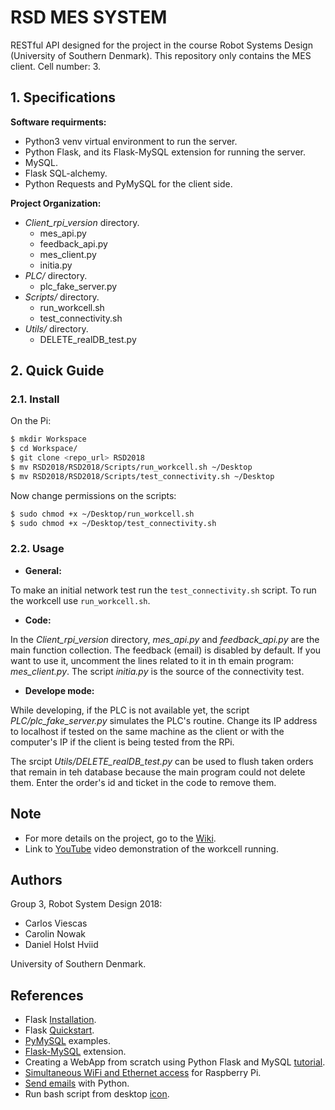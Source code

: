 # RSD MES SYSTEM

RESTful API designed for the project in the course Robot Systems Design (University of Southern Denmark). This repository only contains the MES client. Cell number: 3.

## 1. Specifications

**Software requirments:**

 - Python3 venv virtual environment to run the server.
 - Python Flask, and its Flask-MySQL extension for running the server.
 - MySQL.
 - Flask SQL-alchemy.
 - Python Requests and PyMySQL for the client side.
 
 **Project Organization:**
 
 - _Client\_rpi\_version_ directory.
     - mes\_api.py
     - feedback\_api.py
     - mes\_client.py
     - initia.py
 - _PLC/_ directory.
     - plc\_fake\_server.py
 - _Scripts/_ directory.
     - run\_workcell.sh
     - test\_connectivity.sh
 - _Utils/_ directory.
     - DELETE\_realDB\_test.py
     
## 2. Quick Guide

### 2.1. Install

On the Pi:

```sh
$ mkdir Workspace
$ cd Workspace/
$ git clone <repo_url> RSD2018
$ mv RSD2018/RSD2018/Scripts/run_workcell.sh ~/Desktop
$ mv RSD2018/RSD2018/Scripts/test_connectivity.sh ~/Desktop
```

Now change permissions on the scripts:

```sh
$ sudo chmod +x ~/Desktop/run_workcell.sh
$ sudo chmod +x ~/Desktop/test_connectivity.sh
```

### 2.2. Usage

 - **General:**

To make an initial network test run the `test_connectivity.sh` script. To run the workcell use `run_workcell.sh`.

 - **Code:**

In the _Client\_rpi\_version_  directory, _mes\_api.py_ and _feedback\_api.py_ are the main function collection. The feedback (email) is disabled by default. If you want to use it, uncomment the lines related to it in th emain program: _mes\_client.py_. The script _initia.py_ is the source of the connectivity test.

 - **Develope mode:**

While developing, if the PLC is not available yet, the script  _PLC/plc\_fake\_server.py_ simulates the PLC's routine. Change its IP address to localhost if tested on the same machine as the client or with the computer's IP if the client is being tested from the RPi.

The srcipt _Utils/DELETE\_realDB\_test.py_ can be used to flush taken orders that remain in teh database because the main program could not delete them. Enter the order's id and ticket in the code to remove them.

## Note

 - For more details on the project, go to the [Wiki](https://github.com/CVH95/RSD2018/wiki).
 - Link to [YouTube](https://www.youtube.com/watch?v=LJqZS0AlBJw&t=23s) video demonstration of the workcell running.

## Authors

Group 3, Robot System Design 2018:

 - Carlos Viescas
 - Carolin Nowak
 - Daniel Holst Hviid

University of Southern Denmark.

## References

 - Flask [Installation](http://flask.pocoo.org/docs/1.0/installation/#python-version).
 - Flask [Quickstart](http://flask.pocoo.org/docs/1.0/quickstart/).
 - [PyMySQL](https://pymysql.readthedocs.io/en/latest/user/examples.html) examples.
 - [Flask-MySQL](https://flask-mysql.readthedocs.io/en/latest/) extension.
 - Creating a WebApp from scratch using Python Flask and MySQL [tutorial](https://code.tutsplus.com/es/tutorials/creating-a-web-app-from-scratch-using-python-flask-and-mysql--cms-22972).
 - [Simultaneous WiFi and Ethernet access](http://www.knight-of-pi.org/setup-simultanous-ethernet-and-wifi-access-for-the-raspberry-pi-3/) for Raspberry Pi.
 - [Send emails](https://www.pythonforbeginners.com/code-snippets-source-code/using-python-to-send-email) with Python.
 - Run bash script from desktop [icon](http://www.raspberry-projects.com/pi/pi-operating-systems/raspbian/gui/desktop-shortcuts).
